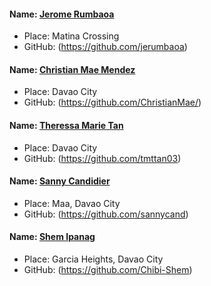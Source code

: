 #### Name: [Jerome Rumbaoa](https://github.com/jerumbaoa)
- Place: Matina Crossing
- GitHub: (https://github.com/jerumbaoa)

#### Name: [Christian Mae Mendez](https://github.com/ChristianMae/)
- Place: Davao City
- GitHub: (https://github.com/ChristianMae/)

#### Name: [Theressa Marie Tan](https://github.com/tmttan03)
- Place: Davao City
- GitHub: (https://github.com/tmttan03)

#### Name: [Sanny Candidier](https://github.com/sannycand)
- Place: Maa, Davao City
- GitHub: (https://github.com/sannycand)

#### Name: [Shem Ipanag](https://github.com/Chibi-Shem)
- Place: Garcia Heights, Davao City
- GitHub: (https://github.com/Chibi-Shem)